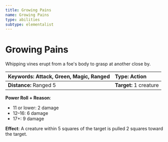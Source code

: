 ```yaml
---
title: Growing Pains
name: Growing Pains
type: abilities
subtype: elementalist
---
```


# Growing Pains

Whipping vines erupt from a foe's body to grasp at another close by.

| **Keywords:** Attack, Green, Magic, Ranged | **Type:** Action       |
| :----------------------------------------- | :--------------------- |
| **Distance:** Ranged 5                     | **Target:** 1 creature |

**Power Roll + Reason**:

- 11 or lower: 2 damage
- 12–16: 6 damage
- 17+: 9 damage

**Effect**: A creature within 5 squares of the target is pulled 2 squares toward the target.
